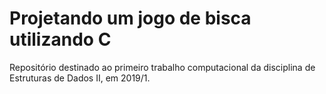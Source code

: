 # Projetando um jogo de bisca utilizando C
Repositório destinado ao primeiro trabalho computacional da disciplina de Estruturas de Dados II, em 2019/1.

